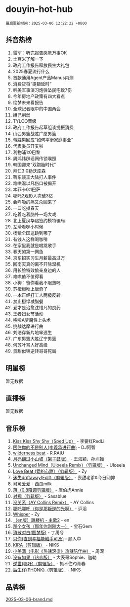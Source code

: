 # douyin-hot-hub

`最后更新时间：2025-03-06 12:22:22 +0800`

## 抖音热榜

1. 雷军：听完报告感觉万事OK
1. 土豆米了解一下
1. 政府工作报告释放民生大礼包
1. 2025春夏流行什么
1. 首款通用Agent产品Manus内测
1. 消费贷将“提额延时”
1. 韩美军事演习炮弹坠民宅致7伤
1. 今年房地产政策有四大看点
1. 绘梦未来看报告
1. 全球记者眼中的中国两会
1. 妲己削弱
1. TYLOO晋级
1. 政府工作报告起草组谈提振消费
1. 山西男篮战胜广厦男篮
1. 蒋胜男回应“如何平衡家庭事业”
1. 代表委员开麦啦
1. 利物浦1:0巴黎
1. 周鸿祎辟谣网传锁喉照
1. 韩国迎来“双胞胎时代”
1. 拜仁3:0勒沃库森 ​​​
1. 靳东谈王大陆打人事件
1. 难哄温以凡伤口被揭开
1. 本菲卡0:1巴萨
1. 哪吒2观影人次破3亿
1. 会呼吸的痛又杀回来了
1. 一口吃掉春天
1. 吃着吃着脑补一场大戏
1. 北上夏凤华陷签约模特骗局
1. 左滑看咪小时候
1. 杨紫全国巡跳到哪了
1. 有钱人这样喝咖啡
1. 在家里我就是唱跳歌手
1. 春天的第一网鱼
1. 京东招实习生月薪最高过万
1. 回南天真的离不开除湿机
1. 用长脸特效偷亲身边的人
1. 难哄值不值得看
1. 小狗：爸你看我不眼熟吗
1. 苏橙橙吻上唐奇了
1. 一本正经打工人两极反转
1. 禁止椒绿减脂餐
1. 爱才是治愈沈惜凡的良药
1. 王者妇女节活动
1. 哆啦A梦魔性上头术
1. 挑战达摩进行曲
1. 刘浩存新片地牢逃生
1. 广东男篮大胜辽宁男篮
1. 何苏叶骂人好高级
1. 景甜似锦逆转哥哥死局

## 明星榜

暂无数据

## 直播榜

暂无数据

## 音乐榜

1. [Kiss Kiss Shy Shy（Sped Up）](https://sf3-cdn-tos.douyinstatic.com/obj/tos-cn-ve-2774/oYpXDAeGgQK0zfPaji7iKUixpCXFGILeLGmvYA) - 李要红RedLi
1. [困住你的不是别人(李羲承进行曲)](https://sf3-cdn-tos.douyinstatic.com/obj/tos-cn-ve-2774/okWrrVL1iQGZbfHVeCPAe7IaerYfM2jEQi5mNI) - DJ阿智
1. [wilderness beat](https://sf3-cdn-tos.douyinstatic.com/obj/tos-cn-ve-2774/o0oBmODSFCpfFdLRGzAAFC2ah9AIMEQfAOueVE) - R.RAIU
1. [月亮翻过小山坡（架子鼓版）](https://sf3-cdn-tos.douyinstatic.com/obj/tos-cn-ve-2774/oMNeN2LYSVP6MMtoAQFGfeQDeftQqYPEErIl8Y) - 王海颖、孙圳翰
1. [Unchanged Mind（Uloeeia Remix）（剪辑版）](https://sf3-cdn-tos.douyinstatic.com/obj/tos-cn-ve-2774/oIHYu1YfsziJqmggAqBsXOiiI2Y1QB6I61RsMW) - Uloeeia
1. [Love Beat  (爱的心跳）（剪辑版）](https://sf3-cdn-tos.douyinstatic.com/obj/tos-cn-ve-2774/oUlARwvEINIisZ9nCnKMZiYFGfCCYLtDADDBge) - Zy
1. [迷失driftaway(Edit)（剪辑版）](https://sf3-cdn-tos.douyinstatic.com/obj/tos-cn-ve-2774/ogaa1xGNeFO6FCaMgO8PzzAceEI4fBLDMi15H3) - 喪甜老爹&今日网抑
1. [可可爱爱](https://sf3-cdn-tos.douyinstatic.com/obj/tos-cn-ve-2774/0deb1e75aea643b9927ba26aaafa29dd) - 西瓜milk
1. [落（0.8降调剪辑版）](https://sf3-cdn-tos.douyinstatic.com/obj/tos-cn-ve-2774/ociN0WUv3APijBYr6DUmAHmdkZ5MjM6gIF3iA) - 唐伯虎Annie
1. [对视（剪辑版）](https://sf5-hl-cdn-tos.douyinstatic.com/obj/tos-cn-ve-2774/ogKtIhiB0WfAa18F9z3uWODMtZi2ysB1VuAIsQ) - Sasablue
1. [没关系（AY Collins Remix）](https://sf3-cdn-tos.douyinstatic.com/obj/tos-cn-ve-2774/oIBbI5Ghw4zdUCQMJrDEFaAQilZP3EIDSi7MW) - AY Collins
1. [哪吒哪吒（你是那叛逆的光啊）](https://sf3-cdn-tos.douyinstatic.com/obj/tos-cn-ve-2774/oUkQCgCDnBanFehFEFQDxCQntAOIfp9gyZYFVo) - 沪滔
1. [Whisper](https://sf3-cdn-tos.douyinstatic.com/obj/tos-cn-ve-2774/oEeYKDxIDCFuArkftgkGqCnG7xZtRC2rEMKBQi) - Zy
1. [（en版）跳楼机 - 主歌2](https://sf5-hl-cdn-tos.douyinstatic.com/obj/tos-cn-ve-2774/oklN6GvgQ2L8DpPeaAGf1gPeyKzjXFwHIwoCZv) - en
1. [那个女孩（那年你刚刚大一）](https://sf3-cdn-tos.douyinstatic.com/obj/tos-cn-ve-2774/o4IZw7TlivwiBBBMA2rIgWrGNIrjFroh6bPqQ) - 宝石Gem
1. [消散对白(圆梦版)](https://sf3-cdn-tos.douyinstatic.com/obj/tos-cn-ve-2774/og4jB5I5IizzoZVAAAzWgBMAsMDWoArfwBOiFs) - 丁禹兮
1. [只你(直到幸福能触手可及)](https://sf6-cdn-tos.douyinstatic.com/obj/tos-cn-ve-2774/o0lBkRDzFTeaVSUz3ZZSCBVtZ5DIMQGfgmEAuE) - 颜人中
1. [KIRA（剪辑版）](https://sf3-cdn-tos.douyinstatic.com/obj/tos-cn-ve-2774/o0Bq3TvdHqOfzihWrHyABMociuMA3Inwsbx9Wi) - NIKS
1. [小美满（电影《热辣滚烫》热辣陪伴曲）](https://sf3-cdn-tos.douyinstatic.com/obj/tos-cn-ve-2774/o0GAn2lSgfZIDUgtevCGDQYnFg4CwnrBaxbTZL) - 周深
1. [没有如果（热恋版）](https://sf3-cdn-tos.douyinstatic.com/obj/tos-cn-ve-2774/o4iETqbxIThtCXlBeV0DfAhZsbCFGhagYupnMx) - 大表哥Sophie、迦勒
1. [逆世(哪吒)（剪辑版）](https://sf3-cdn-tos.douyinstatic.com/obj/tos-cn-ve-2774/oMIEZAfEogrLnzfDWMBiZKCWuXIUFLtRDsOFWs) - 抓不住旳青春
1. [后生仔(PHONK)（剪辑版）](https://sf3-cdn-tos.douyinstatic.com/obj/tos-cn-ve-2774/o0TzmfumdQAJ1aGG9F5LfTXIYeGcqYKRPAeFdJ) - NIKS

## 品牌榜

[2025-03-06-brand.md](2025-03-06-brand.md)
